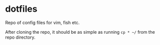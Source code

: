 dotfiles
========

Repo of config files for vim, fish etc.

After cloning the repo, it should be as simple as running `cp * ~/` from the repo directory.
